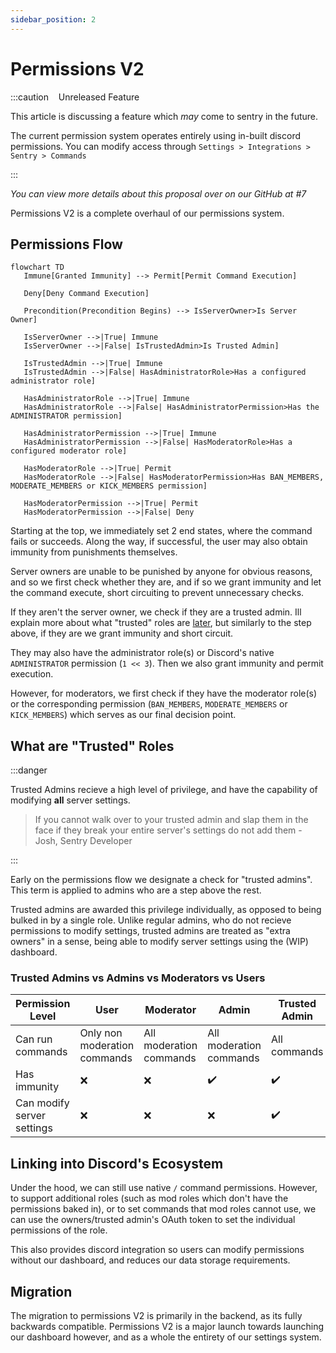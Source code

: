 ```yaml
---
sidebar_position: 2
---
```


# Permissions V2

:::caution &nbsp;&nbsp;&nbsp;Unreleased Feature

This article is discussing a feature which _may_ come to sentry in the future.

The current permission system operates entirely using in-built discord permissions. You can modify access through `Settings > Integrations > Sentry > Commands`

:::

*You can view more details about this proposal over on our GitHub at #7*

Permissions V2 is a complete overhaul of our permissions system.

## Permissions Flow

```mermaid
flowchart TD
   Immune[Granted Immunity] --> Permit[Permit Command Execution]

   Deny[Deny Command Execution]

   Precondition(Precondition Begins) --> IsServerOwner>Is Server Owner]
   
   IsServerOwner -->|True| Immune
   IsServerOwner -->|False| IsTrustedAdmin>Is Trusted Admin]
   
   IsTrustedAdmin -->|True| Immune
   IsTrustedAdmin -->|False| HasAdministratorRole>Has a configured administrator role]

   HasAdministratorRole -->|True| Immune
   HasAdministratorRole -->|False| HasAdministratorPermission>Has the ADMINISTRATOR permission]

   HasAdministratorPermission -->|True| Immune
   HasAdministratorPermission -->|False| HasModeratorRole>Has a configured moderator role]

   HasModeratorRole -->|True| Permit
   HasModeratorRole -->|False| HasModeratorPermission>Has BAN_MEMBERS, MODERATE_MEMBERS or KICK_MEMBERS permission]

   HasModeratorPermission -->|True| Permit
   HasModeratorPermission -->|False| Deny

```

Starting at the top, we immediately set 2 end states, where the command fails or succeeds. Along the way, if successful, the user may also obtain immunity from punishments themselves.

Server owners are unable to be punished by anyone for obvious reasons, and so we first check whether they are, and if so we grant immunity and let the command execute, short circuiting to prevent unnecessary checks.

If they aren't the server owner, we check if they are a trusted admin. Ill explain more about what "trusted" roles are [later](#what-are-trusted-roles), but similarly to the step above, if they are we grant immunity and short circuit.

They may also have the administrator role(s) or Discord's native `ADMINISTRATOR` permission (`1 << 3`). Then we also grant immunity and permit execution.

However, for moderators, we first check if they have the moderator role(s) or the corresponding permission (`BAN_MEMBERS`, `MODERATE_MEMBERS` or `KICK_MEMBERS`) which serves as our final decision point.

## What are "Trusted" Roles

:::danger

Trusted Admins recieve a high level of privilege, and have the capability of modifying **all** server settings.

> If you cannot walk over to your trusted admin and slap them in the face if they break your entire server's settings do not add them
> \- Josh, Sentry Developer

:::

Early on the permissions flow we designate a check for "trusted admins". This term is applied to admins who are a step above the rest.

Trusted admins are awarded this privilege individually, as opposed to being bulked in by a single role. Unlike regular admins, who do not recieve permissions to modify settings, trusted admins are treated as "extra owners" in a sense, being able to modify server settings using the (WIP) dashboard.

### Trusted Admins vs Admins vs Moderators vs Users

| Permission Level           | User                         | Moderator               | Admin                   | Trusted Admin |
|----------------------------|------------------------------|-------------------------|-------------------------|---------------|
| Can run commands           | Only non moderation commands | All moderation commands | All moderation commands | All commands  |
| Has immunity               | ❌                            | ❌                       | ✔️                       | ✔️             |
| Can modify server settings | ❌                            | ❌                       | ❌                       | ✔️             |

## Linking into Discord's Ecosystem

Under the hood, we can still use native `/` command permissions. However, to support additional roles (such as mod roles which don't have the permissions baked in), or to set commands that mod roles cannot use, we can use the owners/trusted admin's OAuth token to set the individual permissions of the role. 

This also provides discord integration so users can modify permissions without our dashboard, and reduces our data storage requirements.

## Migration

The migration to permissions V2 is primarily in the backend, as its fully backwards compatible. Permissions V2 is a major launch towards launching our dashboard however, and as a whole the entirety of our settings system.